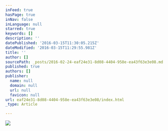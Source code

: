 ```yaml
---
inFeed: true
hasPage: true
inNav: false
inLanguage: null
starred: true
keywords: []
description: ''
datePublished: '2016-03-15T11:30:05.215Z'
dateModified: '2016-03-15T11:29:55.981Z'
title: ''
author: []
sourcePath: _posts/2016-02-24-eaf24e31-8d08-4404-958e-ea43f63e3e08.md
published: true
authors: []
publisher:
  name: null
  domain: null
  url: null
  favicon: null
url: eaf24e31-8d08-4404-958e-ea43f63e3e08/index.html
_type: Article

---
```

![](https://s3-us-west-2.amazonaws.com/the-grid-img/p/867942bb7deef11b69733adf8f91c6c816b9dc0a.png)